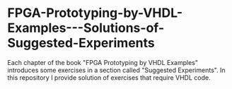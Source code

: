 # FPGA-Prototyping-by-VHDL-Examples---Solutions-of-Suggested-Experiments
Each chapter of the book "FPGA Prototyping by VHDL Examples" introduces some exercises in a section called "Suggested Experiments". In this repository I provide solution of exercises that require VHDL code.
